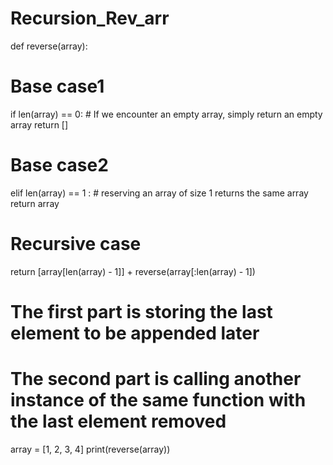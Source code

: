 # Recursion_Rev_arr

def reverse(array):
  # Base case1
  if len(array) == 0: # If we encounter an empty array, simply return an empty array
    return []
  
  # Base case2
  elif len(array) == 1 : # reserving an array of size 1 returns the same array
   return array

  # Recursive case
  return [array[len(array) - 1]] + reverse(array[:len(array) - 1])
  # The first part is storing the last element to be appended later
  # The second part is calling another instance of the same function with the last element removed

array = [1, 2, 3, 4]
print(reverse(array))
